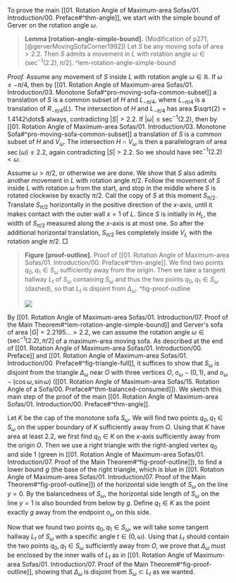 To prove the main [[01. Rotation Angle of Maximum-area Sofas/01. Introduction/00. Preface#^thm-angle]], we start with the simple bound of Gerver on the rotation angle $\omega$.

> __Lemma [rotation-angle-simple-bound].__ (Modification of p271, [@gerverMovingSofaCorner1992]) Let $S$ be any moving sofa of area $> 2.2$. Then $S$ admits a movement in $L$ with rotation angle $\omega \in (\sec^{-1}(2.2) , \pi/2]$. ^lem-rotation-angle-simple-bound

_Proof._ Assume any movement of $S$ inside $L$ with rotation angle $\omega \in \mathbb{R}$. If $\omega \leq -\pi/4$, then by [[01. Rotation Angle of Maximum-area Sofas/01. Introduction/03. Monotone Sofa#^pro-moving-sofa-common-subset]] a translation of $S$ is a common subset of $H$ and $L_{-\pi/4}$, where $L_{-\pi/4}$ is a translation of $R_{-\pi/4}(L)$. The intersection of $H$ and $L_{-\pi/4}$ has area $\sqrt{2} = 1.4142\dots$ always, contradicting $|S| > 2.2$. If $|\omega| \leq \sec^{-1}(2.2)$, then by [[01. Rotation Angle of Maximum-area Sofas/01. Introduction/03. Monotone Sofa#^pro-moving-sofa-common-subset]] a translation of $S$ is a common subset of $H$ and $V_\omega$. The intersection $H \cap V_\omega$ is then a parallelogram of area $\sec(\omega) \leq 2.2$, again contradicting $|S| > 2.2$. So we should have $\sec^{-1}(2.2) < \omega$.

Assume $\omega > \pi/2$, or otherwise we are done. We show that $S$ also admits another movement in $L$ with rotation angle $\pi/2$. Follow the movement of $S$ inside $L$ with rotation $\omega$ from the start, and stop in the middle where $S$ is rotated clockwise by exactly $\pi/2$. Call the copy of $S$ at this moment $S_{\pi/2}$. Translate $S_{\pi/2}$ horizontally in the positive direction of the $x$-axis, until it makes contact with the outer wall $x=1$ of $L$. Since $S$ is initially in $H_L$, the width of $S_{\pi/2}$ measured along the $x$-axis is at most one. So after the additional horizontal translation, $S_{\pi/2}$ lies completely inside $V_L$ with the rotation angle $\pi/2$. □

> __Figure [proof-outline].__ Proof of [[01. Rotation Angle of Maximum-area Sofas/01. Introduction/00. Preface#^thm-angle]]. We find two points $q_0, q_1 \in S_\omega$ sufficiently away from the origin. Then we take a tangent hallway $L_t$ of $S_\omega$ containing $S_\omega$ and thus the two points $q_0, q_1 \in S_\omega$ (dashed), so that $L_t$ is disjoint from $\Delta_\omega$. ^fig-proof-outline
> 
> ![](images/clippedSofaProof.svg)

By [[01. Rotation Angle of Maximum-area Sofas/01. Introduction/07. Proof of the Main Theorem#^lem-rotation-angle-simple-bound]] and Gerver's sofa of area $|G| = 2.2195\dots > 2.2$, we can assume the rotation angle $\omega \in (\sec^{-1}(2.2), \pi/2]$ of a maximum-area moving sofa. As described at the end of [[01. Rotation Angle of Maximum-area Sofas/01. Introduction/00. Preface]] and [[01. Rotation Angle of Maximum-area Sofas/01. Introduction/00. Preface#^fig-triangle-full]], it suffices to show that $S_\omega$ is disjoint from the triangle $\Delta_\omega$ near $O$ with three vertices $O$, $o_\omega - (0, 1)$, and $o_\omega - (\cos \omega, \sin \omega)$ ([[01. Rotation Angle of Maximum-area Sofas/15. Rotation Angle of a Sofa/00. Preface#^thm-balanced-consumed]]). We sketch this main step of the proof of the main [[01. Rotation Angle of Maximum-area Sofas/01. Introduction/00. Preface#^thm-angle]].

Let $K$ be the cap of the monotone sofa $S_\omega$. We will find two points $q_0, q_1 \in S_\omega$ on the upper boundary of $K$ sufficiently away from $O$. Using that $K$ have area at least $2.2$, we first find $q_0 \in K$ on the $x$-axis sufficiently away from the origin $O$. Then we use a right triangle with the right-angled vertex $q_0$ and side 1 (green in [[01. Rotation Angle of Maximum-area Sofas/01. Introduction/07. Proof of the Main Theorem#^fig-proof-outline]]), to find a lower bound $g$ (the base of the right triangle, which is blue in [[01. Rotation Angle of Maximum-area Sofas/01. Introduction/07. Proof of the Main Theorem#^fig-proof-outline]]) of the horizontal side length of $S_\omega$ on the line $y = 0$. By the balancedness of $S_\omega$, the horizontal side length of $S_\omega$ on the line $y=1$ is also bounded from below by $g$. Define $q_1 \in K$ as the point exactly $g$ away from the endpoint $o_\omega$ on this side.

Now that we found two points $q_0, q_1 \in S_\omega$, we will take some tangent hallway $L_t$ of $S_\omega$ with a specific angle $t \in (0, \omega)$. Using that $L_t$ should contain the two points $q_0, q_1 \in S_\omega$ sufficiently away from $O$, we prove that $\Delta_\omega$ must be enclosed by the inner walls of $L_t$ as in [[01. Rotation Angle of Maximum-area Sofas/01. Introduction/07. Proof of the Main Theorem#^fig-proof-outline]], showing that $\Delta_\omega$ is disjoint from $S_\omega \subset L_t$ as we wanted.